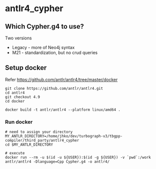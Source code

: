 # antlr4_cypher


## Which Cypher.g4 to use?

Two versions
- Legacy - more of Neo4j syntax
- M21 - standardization, but no crud queries

## Setup docker

Refer https://github.com/antlr/antlr4/tree/master/docker

```
git clone https://github.com/antlr/antlr4.git
cd antlr4
git checkout 4.9
cd docker

docker build -t antlr/antlr4 --platform linux/amd64 .
```

### Run docker

```
# need to assign your directory
MY_ANTLR_DIRECTORY=/home/jhko/dev/turbograph-v3/tbgpp-compiler/third_party/antlr4_cypher
cd $MY_ANTLR_DIRECTORY

# execute
docker run --rm -u $(id -u ${USER}):$(id -g ${USER}) -v `pwd`:/work antlr/antlr4 -Dlanguage=Cpp Cypher.g4 -o antlr4/
```